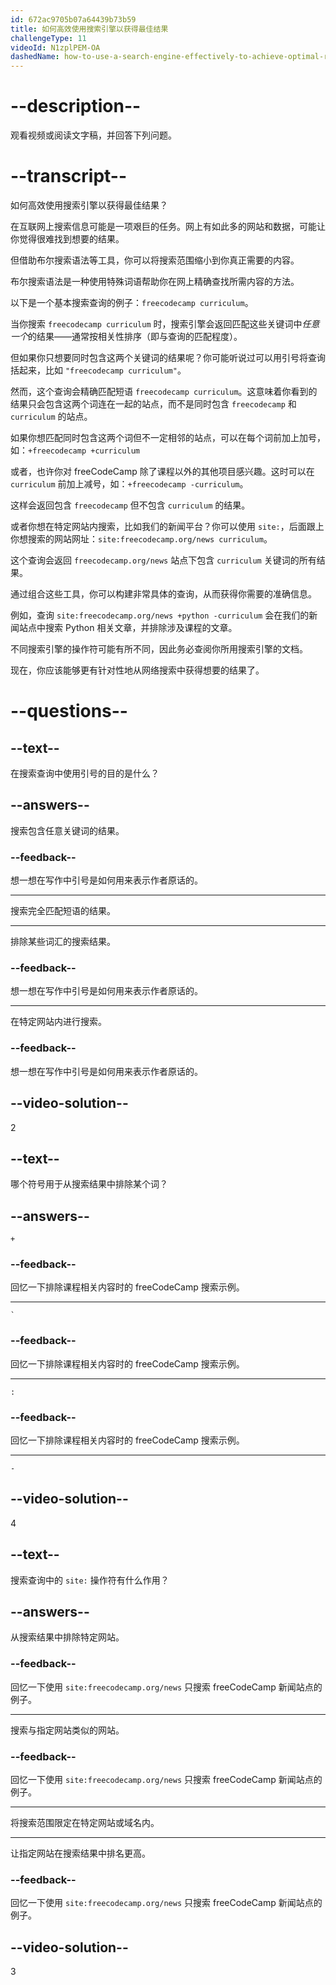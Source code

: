 ```yaml
---
id: 672ac9705b07a64439b73b59
title: 如何高效使用搜索引擎以获得最佳结果
challengeType: 11
videoId: N1zplPEM-OA
dashedName: how-to-use-a-search-engine-effectively-to-achieve-optimal-results
---
```


# --description--

观看视频或阅读文字稿，并回答下列问题。

# --transcript--

如何高效使用搜索引擎以获得最佳结果？

在互联网上搜索信息可能是一项艰巨的任务。网上有如此多的网站和数据，可能让你觉得很难找到想要的结果。

但借助布尔搜索语法等工具，你可以将搜索范围缩小到你真正需要的内容。

布尔搜索语法是一种使用特殊词语帮助你在网上精确查找所需内容的方法。

以下是一个基本搜索查询的例子：`freecodecamp curriculum`。

当你搜索 `freecodecamp curriculum` 时，搜索引擎会返回匹配这些关键词中*任意一个*的结果——通常按相关性排序（即与查询的匹配程度）。

但如果你只想要同时包含这两个关键词的结果呢？你可能听说过可以用引号将查询括起来，比如 `"freecodecamp curriculum"`。

然而，这个查询会精确匹配短语 `freecodecamp curriculum`。这意味着你看到的结果只会包含这两个词连在一起的站点，而不是同时包含 `freecodecamp` 和 `curriculum` 的站点。

如果你想匹配同时包含这两个词但不一定相邻的站点，可以在每个词前加上加号，如：`+freecodecamp +curriculum`

或者，也许你对 freeCodeCamp 除了课程以外的其他项目感兴趣。这时可以在 `curriculum` 前加上减号，如：`+freecodecamp -curriculum`。

这样会返回包含 `freecodecamp` 但不包含 `curriculum` 的结果。

或者你想在特定网站内搜索，比如我们的新闻平台？你可以使用 `site:`，后面跟上你想搜索的网站网址：`site:freecodecamp.org/news curriculum`。

这个查询会返回 `freecodecamp.org/news` 站点下包含 `curriculum` 关键词的所有结果。

通过组合这些工具，你可以构建非常具体的查询，从而获得你需要的准确信息。

例如，查询 `site:freecodecamp.org/news +python -curriculum` 会在我们的新闻站点中搜索 Python 相关文章，并排除涉及课程的文章。

不同搜索引擎的操作符可能有所不同，因此务必查阅你所用搜索引擎的文档。

现在，你应该能够更有针对性地从网络搜索中获得想要的结果了。

# --questions--

## --text--

在搜索查询中使用引号的目的是什么？

## --answers--

搜索包含任意关键词的结果。

### --feedback--

想一想在写作中引号是如何用来表示作者原话的。

---

搜索完全匹配短语的结果。

---

排除某些词汇的搜索结果。

### --feedback--

想一想在写作中引号是如何用来表示作者原话的。

---

在特定网站内进行搜索。

### --feedback--

想一想在写作中引号是如何用来表示作者原话的。

## --video-solution--

2

## --text--

哪个符号用于从搜索结果中排除某个词？

## --answers--

`+`

### --feedback--

回忆一下排除课程相关内容时的 freeCodeCamp 搜索示例。

---

`` ` ``

### --feedback--

回忆一下排除课程相关内容时的 freeCodeCamp 搜索示例。

---

`:`

### --feedback--

回忆一下排除课程相关内容时的 freeCodeCamp 搜索示例。

---

`-`

## --video-solution--

4

## --text--

搜索查询中的 `site:` 操作符有什么作用？

## --answers--

从搜索结果中排除特定网站。

### --feedback--

回忆一下使用 `site:freecodecamp.org/news` 只搜索 freeCodeCamp 新闻站点的例子。

---

搜索与指定网站类似的网站。

### --feedback--

回忆一下使用 `site:freecodecamp.org/news` 只搜索 freeCodeCamp 新闻站点的例子。

---

将搜索范围限定在特定网站或域名内。

---

让指定网站在搜索结果中排名更高。

### --feedback--

回忆一下使用 `site:freecodecamp.org/news` 只搜索 freeCodeCamp 新闻站点的例子。

## --video-solution--

3

